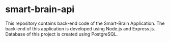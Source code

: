 # smart-brain-api
This repository contains back-end code of the Smart-Brain Application.
The back-end of this application is developed using Node.js and Express.js. Database of this project is created using PostgreSQL.
